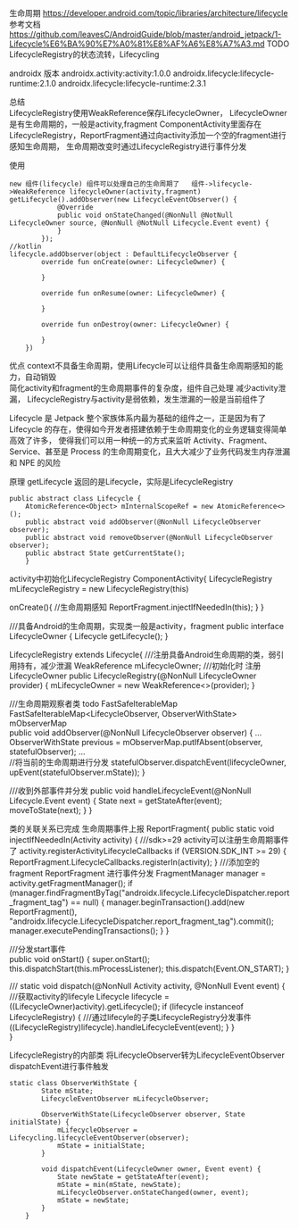 生命周期
https://developer.android.com/topic/libraries/architecture/lifecycle
参考文档
https://github.com/leavesC/AndroidGuide/blob/master/android_jetpack/1-Lifecycle%E6%BA%90%E7%A0%81%E8%AF%A6%E8%A7%A3.md
TODO LifecycleRegistry的状态流转，Lifecycling

androidx 版本 
androidx.activity:activity:1.0.0
androidx.lifecycle:lifecycle-runtime:2.1.0
androidx.lifecycle:lifecycle-runtime:2.3.1

总结  
LifecycleRegistry使用WeakReference保存LifecycleOwner，
LifecycleOwner是有生命周期的，一般是activity,fragment
ComponentActivity里面存在LifecycleRegistry，ReportFragment通过向activity添加一个空的fragment进行感知生命周期，
  生命周期改变时通过LifecycleRegistry进行事件分发


使用
```
new 组件(lifecycle) 组件可以处理自己的生命周期了   组件->lifecycle->WeakReference lifecycleOwner(activity,fragment)
getLifecycle().addObserver(new LifecycleEventObserver() {
            @Override
            public void onStateChanged(@NonNull @NotNull LifecycleOwner source, @NonNull @NotNull Lifecycle.Event event) {       
            }
        });
//kotlin        
lifecycle.addObserver(object : DefaultLifecycleObserver {
        override fun onCreate(owner: LifecycleOwner) {

        }

        override fun onResume(owner: LifecycleOwner) {

        }

        override fun onDestroy(owner: LifecycleOwner) {

        }
    })        
```


优点
context不具备生命周期，使用Lifecycle可以让组件具备生命周期感知的能力，自动销毁   
简化activity和fragment的生命周期事件的复杂度，组件自己处理
减少activity泄漏， LifecycleRegistry与activity是弱依赖，发生泄漏的一般是当前组件了  

Lifecycle 是 Jetpack 整个家族体系内最为基础的组件之一，正是因为有了 Lifecycle 的存在，使得如今开发者搭建依赖于生命周期变化的业务逻辑变得简单高效了许多，
使得我们可以用一种统一的方式来监听 Activity、Fragment、Service、甚至是 Process 的生命周期变化，且大大减少了业务代码发生内存泄漏和 NPE 的风险


原理
getLifecycle 返回的是Lifecycle，实际是LifecycleRegistry
```
public abstract class Lifecycle {
    AtomicReference<Object> mInternalScopeRef = new AtomicReference<>();
    public abstract void addObserver(@NonNull LifecycleObserver observer);
    public abstract void removeObserver(@NonNull LifecycleObserver observer);
    public abstract State getCurrentState();
    }
```

activity中初始化LifecycleRegistry
ComponentActivity{
 LifecycleRegistry mLifecycleRegistry = new LifecycleRegistry(this)
 
 onCreate(){
    //生命周期感知
   ReportFragment.injectIfNeededIn(this);
 }
}

///具备Android的生命周期，实现类一般是activity，fragment
public interface LifecycleOwner {
    Lifecycle getLifecycle();
} 


LifecycleRegistry extends Lifecycle{
 ///注册具备Android生命周期的类，弱引用持有，减少泄漏
 WeakReference<LifecycleOwner> mLifecycleOwner;
 ///初始化时 注册LifecycleOwner
 public LifecycleRegistry(@NonNull LifecycleOwner provider) {
         mLifecycleOwner = new WeakReference<>(provider);
     }
     
 ///生命周期观察者类  todo FastSafeIterableMap
 FastSafeIterableMap<LifecycleObserver, ObserverWithState> mObserverMap  
 public void addObserver(@NonNull LifecycleObserver observer) {
      ...
         ObserverWithState previous = mObserverMap.putIfAbsent(observer, statefulObserver);
      ...   
      //将当前的生命周期进行分发
      statefulObserver.dispatchEvent(lifecycleOwner, upEvent(statefulObserver.mState));
    }  
    
 
  ///收到外部事件并分发
  public void handleLifecycleEvent(@NonNull Lifecycle.Event event) {
         State next = getStateAfter(event);
         moveToState(next);
     }
}


类的关联关系已完成
生命周期事件上报
ReportFragment{
  public static void injectIfNeededIn(Activity activity) {
          ///sdk>=29 activity可以注册生命周期事件了  activity.registerActivityLifecycleCallbacks
          if (VERSION.SDK_INT >= 29) {
              ReportFragment.LifecycleCallbacks.registerIn(activity);
          }
          ///添加空的fragment ReportFragment 进行事件分发
          FragmentManager manager = activity.getFragmentManager();
          if (manager.findFragmentByTag("androidx.lifecycle.LifecycleDispatcher.report_fragment_tag") == null) {
              manager.beginTransaction().add(new ReportFragment(), "androidx.lifecycle.LifecycleDispatcher.report_fragment_tag").commit();
              manager.executePendingTransactions();
          }
      }
  
  ///分发start事件    
  public void onStart() {
          super.onStart();
          this.dispatchStart(this.mProcessListener);
          this.dispatch(Event.ON_START);
      }    
  
  ///
  static void dispatch(@NonNull Activity activity, @NonNull Event event) {
           ///获取activity的lifecyle
           Lifecycle lifecycle = ((LifecycleOwner)activity).getLifecycle();
           if (lifecycle instanceof LifecycleRegistry) {
             ///通过lifecyle的子类LifecycleRegistry分发事件
                ((LifecycleRegistry)lifecycle).handleLifecycleEvent(event);
            }
      }    
}    
        
        
LifecycleRegistry的内部类  将LifecycleObserver转为LifecycleEventObserver  dispatchEvent进行事件触发
```
static class ObserverWithState {
        State mState;
        LifecycleEventObserver mLifecycleObserver;

        ObserverWithState(LifecycleObserver observer, State initialState) {
            mLifecycleObserver = Lifecycling.lifecycleEventObserver(observer);
            mState = initialState;
        }

        void dispatchEvent(LifecycleOwner owner, Event event) {
            State newState = getStateAfter(event);
            mState = min(mState, newState);
            mLifecycleObserver.onStateChanged(owner, event);
            mState = newState;
        }
    }
```         